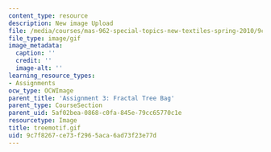 ```yaml
---
content_type: resource
description: New image Upload
file: /media/courses/mas-962-special-topics-new-textiles-spring-2010/9c7f8267ce73f2965aca6ad73f23e77d_treemotif.gif
file_type: image/gif
image_metadata:
  caption: ''
  credit: ''
  image-alt: ''
learning_resource_types:
- Assignments
ocw_type: OCWImage
parent_title: 'Assignment 3: Fractal Tree Bag'
parent_type: CourseSection
parent_uid: 5af02bea-0868-c0fa-845e-79cc65770c1e
resourcetype: Image
title: treemotif.gif
uid: 9c7f8267-ce73-f296-5aca-6ad73f23e77d
---
```

